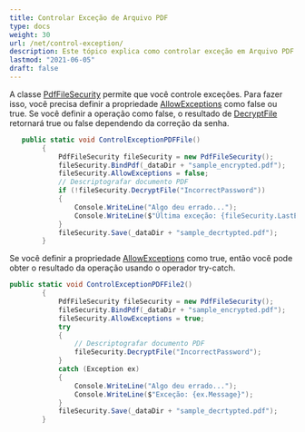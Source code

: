 ```yaml
---
title: Controlar Exceção de Arquivo PDF
type: docs
weight: 30
url: /net/control-exception/
description: Este tópico explica como controlar exceção em Arquivo PDF usando a Classe PdfFileSecurity.
lastmod: "2021-06-05"
draft: false
---
```


A classe [PdfFileSecurity](https://reference.aspose.com/pdf/net/aspose.pdf.facades/pdffilesecurity) permite que você controle exceções. Para fazer isso, você precisa definir a propriedade [AllowExceptions](https://reference.aspose.com/pdf/net/aspose.pdf.facades/pdffilesecurity/properties/allowexceptions) como false ou true. Se você definir a operação como false, o resultado de [DecryptFile](https://reference.aspose.com/pdf/net/aspose.pdf.facades/pdffilesecurity/methods/decryptfile) retornará true ou false dependendo da correção da senha.

```csharp
   public static void ControlExceptionPDFFile()
        {
            PdfFileSecurity fileSecurity = new PdfFileSecurity();
            fileSecurity.BindPdf(_dataDir + "sample_encrypted.pdf");
            fileSecurity.AllowExceptions = false;
            // Descriptografar documento PDF
            if (!fileSecurity.DecryptFile("IncorrectPassword"))
            {
                Console.WriteLine("Algo deu errado...");
                Console.WriteLine($"Última exceção: {fileSecurity.LastException.Message}");
            }
            fileSecurity.Save(_dataDir + "sample_decrtypted.pdf");
        }
```

Se você definir a propriedade [AllowExceptions](https://reference.aspose.com/pdf/net/aspose.pdf.facades/pdffilesecurity/properties/allowexceptions) como true, então você pode obter o resultado da operação usando o operador try-catch.

```csharp
public static void ControlExceptionPDFFile2()
        {
            PdfFileSecurity fileSecurity = new PdfFileSecurity();
            fileSecurity.BindPdf(_dataDir + "sample_encrypted.pdf");
            fileSecurity.AllowExceptions = true;
            try
            {
                // Descriptografar documento PDF
                fileSecurity.DecryptFile("IncorrectPassword");
            }
            catch (Exception ex)
            {
                Console.WriteLine("Algo deu errado...");
                Console.WriteLine($"Exceção: {ex.Message}");
            }
            fileSecurity.Save(_dataDir + "sample_decrtypted.pdf");
        }
```
